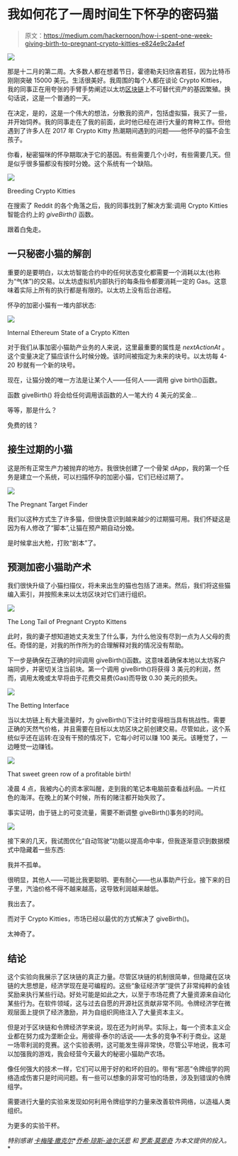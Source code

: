 # 我如何花了一周时间生下怀孕的密码猫

> 原文：<https://medium.com/hackernoon/how-i-spent-one-week-giving-birth-to-pregnant-crypto-kitties-e824e9c2a4ef>

![](img/a0b1e71fbbbbdc509c7ece7778b4cb5d.png)

那是十二月的第二周。大多数人都在想着节日，霍德勒夫妇欣喜若狂，因为比特币刚刚突破 15000 美元。生活很美好。我周围的每个人都在谈论 Crypto Kitties，我的同事正在用夸张的手臂手势阐述以太坊[区块链](https://hackernoon.com/tagged/blockchain)上不可替代资产的基因繁殖。换句话说，这是一个普通的一天。

在决定，是的，这是一个伟大的想法，分散我的资产，包括虚拟猫，我买了一些，并开始饲养。我的同事走在了我的前面，此时他已经在进行大量的育种工作。但他遇到了许多人在 2017 年 Crypto Kitty 热潮期间遇到的问题——他怀孕的猫不会生孩子。

你看，秘密猫咪的怀孕期取决于它的基因。有些需要几个小时，有些需要几天。但是似乎很多猫都没有按时分娩。这个系统有一个缺陷。

![](img/c20951ff8ba89b09573ee9721c28c1a4.png)

Breeding Crypto Kitties

在搜索了 Reddit 的各个角落之后，我的同事找到了解决方案:调用 Crypto Kitties 智能合约上的 *giveBirth()* 函数。

跟着白兔走。

## 一只秘密小猫的解剖

重要的是要明白，以太坊智能合约中的任何状态变化都需要一个消耗以太(也称为“气体”)的交易。以太坊虚拟机内部执行的每条指令都要消耗一定的 Gas。这意味着实际上所有的执行都是有限的。以太坊上没有后台进程。

怀孕的加密小猫有一堆内部状态:

![](img/60bb1907badccd52f8762a90f510818a.png)

Internal Ethereum State of a Crypto Kitten

对于我们从事加密小猫助产业务的人来说，这里最重要的属性是 *nextActionAt* 。这个变量决定了猫应该什么时候分娩。该时间被指定为未来的块号。以太坊每 4-20 秒就有一个新的块号。

现在，让猫分娩的唯一方法是让某个人——任何人——调用 give birth()函数。

函数 giveBirth() 将会给任何调用该函数的人一笔大约 4 美元的奖金…

等等，那是什么？

免费的钱？

## 接生过期的小猫

这是所有正常生产力被抛弃的地方。我很快创建了一个骨架 dApp，我的第一个任务是建立一个系统，可以扫描怀孕的加密小猫，它们已经过期了。

![](img/dbac00f516ca135bb4fc4d66be1f5de9.png)

The Pregnant Target Finder

我们以这种方式生了许多猫，但很快意识到越来越少的过期猫可用。我们怀疑这是因为有人修改了“脚本”,让猫在预产期自动分娩。

是时候拿出大枪，打败“剧本”了。

## 预测加密小猫助产术

我们很快升级了小猫扫描仪，将未来出生的猫也包括了进来。然后，我们将这些猫编入索引，并按照未来以太坊区块对它们进行组织。

![](img/db22fe00c18a258029c424f3eeeec628.png)

The Long Tail of Pregnant Crypto Kittens

此时，我的妻子想知道她丈夫发生了什么事，为什么他没有尽到一点为人父母的责任。奇怪的是，对我的所作所为的合理解释对我的情况没有帮助。

下一步是确保在正确的时间调用 giveBirth()函数。这意味着确保本地以太坊客户端同步，并密切关注当前块。第一个调用 giveBirth()将获得 3 美元的利润，然而，调用太晚或太早将由于花费交易费(Gas)而导致 0.30 美元的损失。

![](img/20099a214bae8748694a4f9a6f3629ec.png)

The Betting Interface

当以太坊链上有大量流量时，为 giveBirth()下注计时变得相当具有挑战性。需要正确的天然气价格，并且需要在目标以太坊区块之前创建交易。尽管如此，这个系统似乎还在运转:在没有干预的情况下，它每小时可以赚 100 美元。该睡觉了，一边睡觉一边赚钱。

![](img/0d3d46a48c470bba4719ccd352d40f9d.png)

That sweet green row of a profitable birth!

凌晨 4 点，我被内心的资本家叫醒，走到我的笔记本电脑前查看战利品。一片红色的海洋。在晚上的某个时候，所有的赌注都开始失败了。

事实证明，由于链上的可变流量，需要不断调整 giveBirth()事务的时间。

![](img/65bec9a80cb21c3f781bb40147d93fe9.png)

接下来的几天，我试图优化“自动驾驶”功能以提高命中率，但我逐渐意识到数据模式中隐藏着一些东西:

我并不孤单。

很明显，其他人——可能比我更聪明、更有耐心——也从事助产行业。接下来的日子里，汽油价格不得不越来越高，这导致利润越来越低。

我出去了。

而对于 Crypto Kitties，市场已经以最优的方式解决了 giveBirth()。

太神奇了。

## 结论

这个实验向我展示了区块链的真正力量。尽管区块链的机制很简单，但隐藏在区块链的大思想是，经济学现在是可编程的。这些“象征经济学”提供了非常纯粹的金钱奖励来执行某些行动。好处可能是如此之大，以至于市场花费了大量资源来自动化某些行为。在软件领域，这与过去自愿的开源社区贡献非常不同。令牌经济学在微观层面上提供了经济激励，并为自组织网络注入了大量资本主义。

但是对于区块链和令牌经济学来说，现在还为时尚早。实际上，每一个资本主义企业都在努力成为垄断企业。用彼得·泰尔的话说——太多的竞争不利于商业。这是一场零利润的竞赛。这个实验表明，这可能发生得非常快，尽管公平地说，我本可以加强我的游戏，我会经营今天最大的秘密小猫助产农场。

像任何强大的技术一样，它们可以用于好的和坏的目的。带有“邪恶”令牌组学的网络造成伤害只是时间问题。有一些可以想象的非常可怕的场景，涉及到错误的令牌组学。

需要进行大量的实验来发现如何利用令牌组学的力量来改善软件网络，以造福人类组织。

为更多的实验干杯。

*特别感谢* [*卡梅隆·撒克尔*](https://www.linkedin.com/in/cameronthacker/)*[*乔希·琼斯-迪尔沃思*](https://twitter.com/joshdilworth) *和* [*罗素·莫恩奇*](/@russmonk) *为本文提供的投入。**